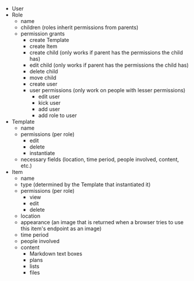 - User
- Role
	- name
	- children (roles inherit permissions from parents)
	- permission grants
		- create Template
		- create Item
		- create child (only works if parent has the permissions the child has)
		- edit child (only works if parent has the permissions the child has)
		- delete child
		- move child
		- create user
		- user permissions (only work on people with lesser permissions)
			- edit user
			- kick user
			- add user
			- add role to user
- Template
	- name
	- permissions (per role)
		- edit
		- delete
		- instantiate
	- necessary fields (location, time period, people involved, content, etc.)
- Item
	- name
	- type (determined by the Template that instantiated it)
	- permissions (per role)
		- view
		- edit
		- delete
	- location
	- appearance (an image that is returned when a browser tries to use this item's endpoint as an image)
	- time period
	- people involved
	- content
		- Markdown text boxes
		- plans
		- lists
		- files
